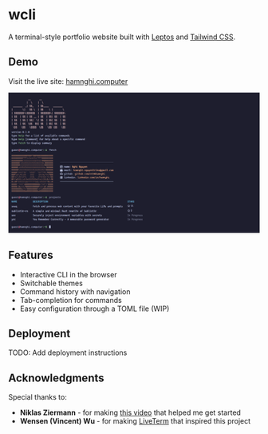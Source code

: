 # wcli

A terminal-style portfolio website built with [Leptos](https://leptos.dev/) and [Tailwind CSS](https://tailwindcss.com/).

## Demo

Visit the live site: [hamnghi.computer](https://hamnghi.computer)

<img src="imgs/demo.png" alt="demo" width="700px"></a>

## Features

- Interactive CLI in the browser
- Switchable themes
- Command history with navigation
- Tab-completion for commands
- Easy configuration through a TOML file (WIP)

## Deployment

TODO: Add deployment instructions

## Acknowledgments

Special thanks to:
- **Niklas Ziermann** - for making [this video](https://www.youtube.com/watch?v=KCcU15nvFbI) that helped me get started
- **Wensen (Vincent) Wu** - for making [LiveTerm](https://github.com/Cveinnt/LiveTerm) that inspired this project
